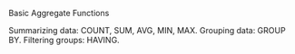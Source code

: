 Basic Aggregate Functions

Summarizing data: COUNT, SUM, AVG, MIN, MAX.
Grouping data: GROUP BY.
Filtering groups: HAVING.